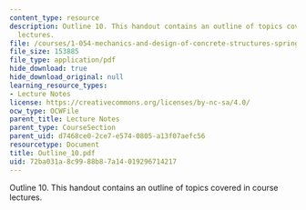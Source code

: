 ```yaml
---
content_type: resource
description: Outline 10. This handout contains an outline of topics covered in course
  lectures.
file: /courses/1-054-mechanics-and-design-of-concrete-structures-spring-2004/72ba031a8c9988b87a14019296714217_Outline_10.pdf
file_size: 153885
file_type: application/pdf
hide_download: true
hide_download_original: null
learning_resource_types:
- Lecture Notes
license: https://creativecommons.org/licenses/by-nc-sa/4.0/
ocw_type: OCWFile
parent_title: Lecture Notes
parent_type: CourseSection
parent_uid: d7468ce0-2ce7-e574-0805-a13f07aefc56
resourcetype: Document
title: Outline_10.pdf
uid: 72ba031a-8c99-88b8-7a14-019296714217
---
```

Outline 10. This handout contains an outline of topics covered in course lectures.